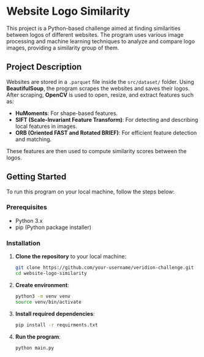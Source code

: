 # Website Logo Similarity

This project is a Python-based challenge aimed at finding similarities between logos of different websites. The program uses various image processing and machine learning techniques to analyze and compare logo images, providing a similarity group of them.

## Project Description

Websites are stored in a `.parquet` file inside the `src/dataset/` folder. Using **BeautifulSoup**, the program scrapes the websites and saves their logos. After scraping, **OpenCV** is used to open, resize, and extract features such as:

- **HuMoments**: For shape-based features.
- **SIFT (Scale-Invariant Feature Transform)**: For detecting and describing local features in images.
- **ORB (Oriented FAST and Rotated BRIEF)**: For efficient feature detection and matching.

These features are then used to compute similarity scores between the logos.

## Getting Started

To run this program on your local machine, follow the steps below:

### Prerequisites

- Python 3.x
- pip (Python package installer)

### Installation

1. **Clone the repository** to your local machine:

   ```bash
   git clone https://github.com/your-username/veridion-challenge.git
   cd website-logo-similarity

2. **Create environment**:
   ```bash
   python3 -m venv venv
   source venv/bin/activate

3. **Install required dependencies**:
   ```bash
   pip install -r requirments.txt

4. **Run the program**:
   ```bash
   python main.py
